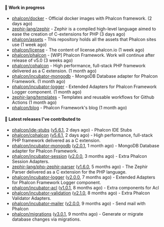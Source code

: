 #### :wrench: Work in progress

- [phalcon/docker](https://github.com/phalcon/docker) - Official docker images with Phalcon framework. (2 days ago)
- [zephir-lang/zephir](https://github.com/zephir-lang/zephir) - Zephir is a compiled high-level language aimed to ease the creation of C-extensions for PHP (3 days ago)
- [phalcon/assets](https://github.com/phalcon/assets) - This repository holds all the assets that Phalcon sites use (1 week ago)
- [phalcon/license](https://github.com/phalcon/license) - The content of license.phalcon.io (1 week ago)
- [phalcon/phalcon](https://github.com/phalcon/phalcon) - [WIP] Phalcon Framework. Work will continue after release of v5.0 (3 weeks ago)
- [phalcon/cphalcon](https://github.com/phalcon/cphalcon) - High performance, full-stack PHP framework delivered as a C extension. (1 month ago)
- [phalcon/incubator-mongodb](https://github.com/phalcon/incubator-mongodb) - MongoDB Database adapter for Phalcon Framework. (1 month ago)
- [phalcon/incubator-logger](https://github.com/phalcon/incubator-logger) - Extended Adapters for Phalcon Framework Logger component. (1 month ago)
- [zephir-lang/templates](https://github.com/zephir-lang/templates) - Templates and reusable workflows for Github Actions (1 month ago)
- [phalcon/blog](https://github.com/phalcon/blog) - Phalcon Framework&#39;s blog (1 month ago)

#### :pushpin: Latest releases I've contributed to

- [phalcon/ide-stubs](https://github.com/phalcon/ide-stubs) ([v5.6.1](https://github.com/phalcon/ide-stubs/releases/tag/v5.6.1), 2 days ago) - Phalcon IDE Stubs
- [phalcon/cphalcon](https://github.com/phalcon/cphalcon) ([v5.6.1](https://github.com/phalcon/cphalcon/releases/tag/v5.6.1), 2 days ago) - High performance, full-stack PHP framework delivered as a C extension.
- [phalcon/incubator-mongodb](https://github.com/phalcon/incubator-mongodb) ([v2.0.1](https://github.com/phalcon/incubator-mongodb/releases/tag/v2.0.1), 1 month ago) - MongoDB Database adapter for Phalcon Framework.
- [phalcon/incubator-session](https://github.com/phalcon/incubator-session) ([v2.0.0](https://github.com/phalcon/incubator-session/releases/tag/v2.0.0), 3 months ago) - Extra Phalcon Session Adapters.
- [zephir-lang/php-zephir-parser](https://github.com/zephir-lang/php-zephir-parser) ([v1.6.0](https://github.com/zephir-lang/php-zephir-parser/releases/tag/v1.6.0), 5 months ago) - The Zephir Parser delivered as a C extension for the PHP language.
- [phalcon/incubator-logger](https://github.com/phalcon/incubator-logger) ([v2.0.0](https://github.com/phalcon/incubator-logger/releases/tag/v2.0.0), 7 months ago) - Extended Adapters for Phalcon Framework Logger component.
- [phalcon/incubator-acl](https://github.com/phalcon/incubator-acl) ([v1.0.1](https://github.com/phalcon/incubator-acl/releases/tag/v1.0.1), 8 months ago) - Extra components for Acl
- [phalcon/incubator-validation](https://github.com/phalcon/incubator-validation) ([v2.1.0](https://github.com/phalcon/incubator-validation/releases/tag/v2.1.0), 8 months ago) - Extra Phalcon Validator Adapters. 
- [phalcon/incubator-mailer](https://github.com/phalcon/incubator-mailer) ([v2.0.0](https://github.com/phalcon/incubator-mailer/releases/tag/v2.0.0), 9 months ago) - Send mail with Phalcon
- [phalcon/migrations](https://github.com/phalcon/migrations) ([v3.0.1](https://github.com/phalcon/migrations/releases/tag/v3.0.1), 9 months ago) - Generate or migrate database changes via migrations.
